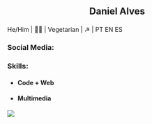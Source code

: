  ## <p style='text-align: center;'> Daniel Alves </p>
He/Him | 🏳️‍🌈 | Vegetarian | ☭ | PT EN ES 


### Social Media:


### Skills:
* ####  Code + Web

 
* #### Multimedia


<img align="center" src="https://github-readme-stats.vercel.app/api/<top-langs>/?coolalves=<USERNAME>&theme=<THEME_NAME>" />
<!--
**coolalves/coolalves** is a ✨ _special_ ✨ repository because its `README.md` (this file) appears on your GitHub profile.

 
